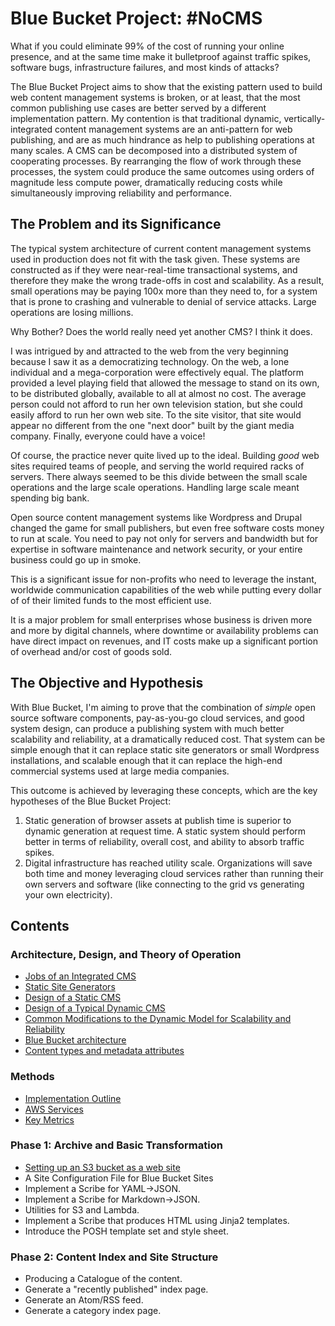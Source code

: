 # Blue Bucket Project: #NoCMS

What if you could eliminate 99% of the cost of running your online presence, and
at the same time make it bulletproof against traffic spikes, software bugs,
infrastructure failures, and most kinds of attacks?

The Blue Bucket Project aims to show that the existing pattern used to build web
content management systems is broken, or at least, that the most common
publishing use cases are better served by a different implementation pattern.
My contention is that traditional dynamic, vertically-integrated content
management systems are an anti-pattern for web publishing, and are as much
hindrance as help to publishing operations at many scales. A CMS can be
decomposed into a distributed system of cooperating processes. By rearranging
the flow of work through these processes, the system could produce the same
outcomes using orders of magnitude less compute power, dramatically reducing
costs while simultaneously improving reliability and performance.

## The Problem and its Significance

The typical system architecture of current content management systems used in
production does not fit with the task given. These systems are constructed as if
they were near-real-time transactional systems, and therefore they make the
wrong trade-offs in cost and scalability. As a result, small operations may be
paying 100x more than they need to, for a system that is prone to crashing and
vulnerable to denial of service attacks. Large operations are losing millions.

Why Bother? Does the world really need yet another CMS? I think it does.

I was intrigued by and attracted to the web from the very beginning because I
saw it as a democratizing technology. On the web, a lone individual and a
mega-corporation were effectively equal. The platform provided a level playing
field that allowed the message to stand on its own, to be distributed globally,
available to all at almost no cost. The average person could not afford to run
her own television station, but she could easily afford to run her own web site.
To the site visitor, that site would appear no different from the one "next
door" built by the giant media company. Finally, everyone could have a voice!

Of course, the practice never quite lived up to the ideal. Building *good* web
sites required teams of people, and serving the world required racks of servers.
There always seemed to be this divide between the small scale operations and the
large scale operations. Handling large scale meant spending big bank.

Open source content management systems like Wordpress and Drupal changed the
game for small publishers, but even free software costs money to run at scale.
You need to pay not only for servers and bandwidth but for expertise in software
maintenance and network security, or your entire business could go up in smoke.

This is a significant issue for non-profits who need to leverage the instant,
worldwide communication capabilities of the web while putting every dollar of of
their limited funds to the most efficient use.

It is a major problem for small enterprises whose business is driven more and
more by digital channels, where downtime or availability problems can have
direct impact on revenues, and IT costs make up a significant portion of
overhead and/or cost of goods sold.

## The Objective and Hypothesis

With Blue Bucket, I'm aiming to prove that the combination of *simple* open
source software components, pay-as-you-go cloud services, and good system
design, can produce a publishing system with much better scalability and
reliability, at a dramatically reduced cost. That system can be simple enough
that it can replace static site generators or small Wordpress installations, and
scalable enough that it can replace the high-end commercial systems used at
large media companies.

This outcome is achieved by leveraging these concepts, which are the key
hypotheses of the Blue Bucket Project:

1. Static generation of browser assets at publish time is superior to dynamic
   generation at request time. A static system should perform better in terms of
   reliability, overall cost, and ability to absorb traffic spikes.
2. Digital infrastructure has reached utility scale. Organizations will save
   both time and money leveraging cloud services rather than running their own
   servers and software (like connecting to the grid vs generating your own
   electricity).

## Contents

### Architecture, Design, and Theory of Operation

* [Jobs of an Integrated CMS]()
* [Static Site Generators]()
* [Design of a Static CMS]()
* [Design of a Typical Dynamic CMS]()
* [Common Modifications to the Dynamic Model for Scalability and Reliability]()
* [Blue Bucket architecture](p0-architecture-1.html)
* [Content types and metadata attributes](p0-types.html)

### Methods
* [Implementation Outline](m0-goals.html)
* [AWS Services](m0-aws.html)
* [Key Metrics](m0-metrics.html)

### Phase 1: Archive and Basic Transformation
* [Setting up an S3 bucket as a web site](p1-setup-s3.html)
* A Site Configuration File for Blue Bucket Sites
* Implement a Scribe for YAML->JSON.
* Implement a Scribe for Markdown->JSON.
* Utilities for S3 and Lambda.
* Implement a Scribe that produces HTML using Jinja2 templates.
* Introduce the POSH template set and style sheet.

### Phase 2: Content Index and Site Structure
* Producing a Catalogue of the content.
* Generate a "recently published" index page.
* Generate an Atom/RSS feed.
* Generate a category index page.

